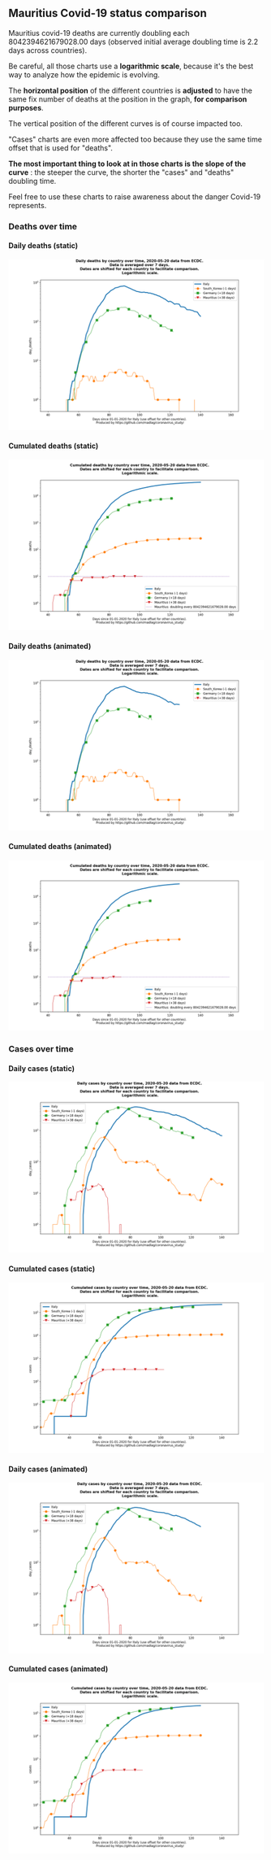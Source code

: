 ## Mauritius Covid-19 status comparison 

Mauritius covid-19 deaths are currently doubling each 8042394621679028.00 days (observed initial average doubling time is 2.2 days across countries).



Be careful, all those charts use a **logarithmic scale**, because it's the best way to analyze how the epidemic is evolving.
 
The **horizontal position** of the different countries is **adjusted** to have the same fix number of deaths at the position in the graph, **for comparison purposes**.

The vertical position of the different curves is of course impacted too.

"Cases" charts are even more affected too because they use the same time offset that is used for "deaths".

**The most important thing to look at in those charts is the slope of the curve** : the steeper the curve, the shorter the "cases" and "deaths" doubling time.

Feel free to use these charts to raise awareness about the danger Covid-19 represents. 


 
### Deaths over time
 
#### Daily deaths (static)
![Mauritius covid-19 daily deaths static chart](https://raw.githubusercontent.com/madlag/coronavirus_study/master/notebooks/graphs/2020-05-20/countries/Mauritius/2020-05-20_Mauritius_day_deaths.png "Mauritius covid-19 day_deaths static chart")   
 
#### Cumulated deaths (static)
![Mauritius covid-19 cumulated deaths static chart](https://raw.githubusercontent.com/madlag/coronavirus_study/master/notebooks/graphs/2020-05-20/countries/Mauritius/2020-05-20_Mauritius_deaths.png "Mauritius covid-19 deaths static chart")   
 
#### Daily deaths (animated)
![Mauritius covid-19 daily deaths animated chart](https://raw.githubusercontent.com/madlag/coronavirus_study/master/notebooks/graphs/2020-05-20/countries/Mauritius/2020-05-20_Mauritius_day_deaths.gif "Mauritius covid-19 day_deaths animated chart")   
 
#### Cumulated deaths (animated)
![Mauritius covid-19 cumulated deaths animated chart](https://raw.githubusercontent.com/madlag/coronavirus_study/master/notebooks/graphs/2020-05-20/countries/Mauritius/2020-05-20_Mauritius_deaths.gif "Mauritius covid-19 deaths animated chart")   

 
### Cases over time
 
#### Daily cases (static)
![Mauritius covid-19 daily cases static chart](https://raw.githubusercontent.com/madlag/coronavirus_study/master/notebooks/graphs/2020-05-20/countries/Mauritius/2020-05-20_Mauritius_day_cases.png "Mauritius covid-19 day_cases static chart")   
 
#### Cumulated cases (static)
![Mauritius covid-19 cumulated cases static chart](https://raw.githubusercontent.com/madlag/coronavirus_study/master/notebooks/graphs/2020-05-20/countries/Mauritius/2020-05-20_Mauritius_cases.png "Mauritius covid-19 cases static chart")   
 
#### Daily cases (animated)
![Mauritius covid-19 daily cases animated chart](https://raw.githubusercontent.com/madlag/coronavirus_study/master/notebooks/graphs/2020-05-20/countries/Mauritius/2020-05-20_Mauritius_day_cases.gif "Mauritius covid-19 day_cases animated chart")   
 
#### Cumulated cases (animated)
![Mauritius covid-19 cumulated cases animated chart](https://raw.githubusercontent.com/madlag/coronavirus_study/master/notebooks/graphs/2020-05-20/countries/Mauritius/2020-05-20_Mauritius_cases.gif "Mauritius covid-19 cases animated chart")   

